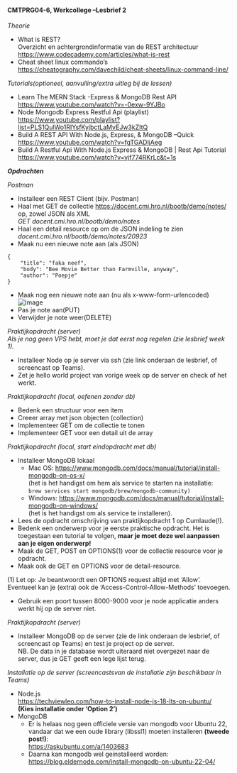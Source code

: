 #### **CMTPRG04-6, Werkcollege –Lesbrief 2** 
_Theorie_   
- What is REST?  
Overzicht en achtergrondinformatie van de REST architectuur  
https://www.codecademy.com/articles/what-is-rest 
- Cheat sheet linux commando’s  
https://cheatography.com/davechild/cheat-sheets/linux-command-line/  

_Tutorials(optioneel, aanvulling/extra uitleg bij de lessen)_  
- Learn The MERN Stack -Express & MongoDB Rest API  
https://www.youtube.com/watch?v=-0exw-9YJBo
- Node Mongodb Express Restful Api (playlist)    
https://www.youtube.com/playlist?list=PLS1QulWo1RIYsfKyjbctLaMvEJw3kZItQ
- Build A REST API With Node.js, Express, & MongoDB –Quick  
https://www.youtube.com/watch?v=fgTGADljAeg
- Build A Restful Api With Node.js Express & MongoDB | Rest Api Tutorial  
https://www.youtube.com/watch?v=vjf774RKrLc&t=1s
  
  
  
  
**_Opdrachten_**  

_Postman_  
- Installeer een REST Client (bijv. Postman)  
- Haal met GET de collectie https://docent.cmi.hro.nl/bootb/demo/notes/ op, zowel JSON als XML  
_GET docent.cmi.hro.nl/bootb/demo/notes_
- Haal een detail resource op om de JSON indeling te zien  
_docent.cmi.hro.nl/bootb/demo/notes/20923_
- Maak nu een nieuwe note aan (als JSON)  
```
{
    "title": "faka neef",
    "body": "Bee Movie Better than Farmville, anyway",
    "author": "Poepje"
}
```
- Maak nog een nieuwe note aan (nu als x-www-form-urlencoded)  
![image](https://user-images.githubusercontent.com/89838779/205070056-9c11bc23-2f0b-4ee9-bd0f-f9dafdc967c1.png)
- Pas je note aan(PUT) 
- Verwijder je note weer(DELETE)  

_Praktijkopdracht (server)_  
_Als je nog geen VPS hebt, moet je dat eerst nog regelen (zie lesbrief week 1)._  
- Installeer Node op je server via ssh (zie link onderaan de lesbrief, of screencast op Teams).
- Zet je hello world project van vorige week op de server en check of het werkt.  


_Praktijkopdracht (local, oefenen zonder db)_ 
- Bedenk een structuur voor een item
- Creeer array met json objecten (collection)
- Implementeer GET om de collectie te tonen
- Implementeer GET voor een detail uit de array

_Praktijkopdracht (local, start eindopdracht met db)_
- Installeer MongoDB lokaal
  - Mac OS: https://www.mongodb.com/docs/manual/tutorial/install-mongodb-on-os-x/  
  (het is het handigst om hem als service te starten na installatie:  
  ```brew services start mongodb/brew/mongodb-community)```
  - Windows: https://www.mongodb.com/docs/manual/tutorial/install-mongodb-on-windows/  
  (het is het handigst om als service te installeren).
- Lees de opdracht omschrijving van praktijkopdracht 1 op Cumlaude(!).
- Bedenk een onderwerp voor je eerste praktische opdracht. Het is toegestaan een tutorial te volgen, **maar je moet deze wel aanpassen aan je eigen onderwerp!**
- Maak de GET, POST en OPTIONS(1) voor de collectie resource voor je opdracht. 
- Maak ook de GET en OPTIONS voor de detail-resource.  

(1) Let op: Je beantwoordt een OPTIONS request altijd met ‘Allow’. Eventueel kan je (extra) ook de ‘Access-Control-Allow-Methods’ toevoegen. 
- Gebruik een poort tussen 8000-9000 voor je node applicatie anders werkt hij op de server niet.  

_Praktijkopdracht (server)_  
- Installeer MongoDB op de server (zie de link onderaan de lesbrief, of screencast op Teams) en test je project op de server.  
NB. De data in je database wordt uiteraard niet overgezet naar de server, dus je GET geeft een lege lijst terug.

_Installatie op de server (screencastsvan de installatie zijn beschikbaar in Teams)_
- Node.js  
https://techviewleo.com/how-to-install-node-js-18-lts-on-ubuntu/  
**(Kies installatie onder ‘Option 2’)**
- MongoDB
  - Er is helaas nog geen officiele versie van mongodb voor Ubuntu 22, vandaar dat we een oude library (libssl1) moeten installeren **(tweede post!)**:  
  https://askubuntu.com/a/1403683
  - Daarna kan mongodb wel geinstalleerd worden:  
  https://blog.eldernode.com/install-mongodb-on-ubuntu-22-04/

